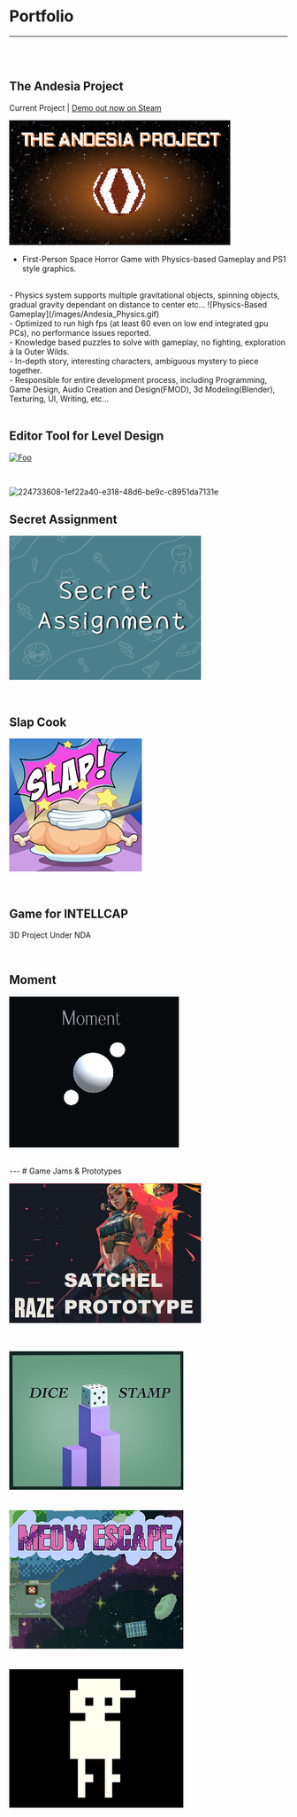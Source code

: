 # Portfolio
---
<br>
<br>

## The Andesia Project
Current Project | [Demo out now on Steam](https://store.steampowered.com/app/2709770/The_Andesia_Project/)

[![Foo](/images/Andesia_400.png)](https://store.steampowered.com/app/2709770/The_Andesia_Project/)
<br>
- First-Person Space Horror Game with Physics-based Gameplay and PS1 style graphics.
<br>
- Physics system supports multiple gravitational objects, spinning objects, gradual gravity dependant on distance to center etc...
![Physics-Based Gameplay](/images/Andesia_Physics.gif)
<br>
- Optimized to run high fps (at least 60 even on low end integrated gpu PCs), no performance issues reported.
<br>
- Knowledge based puzzles to solve with gameplay, no fighting, exploration à la Outer Wilds.
<br>
- In-depth story, interesting characters, ambiguous mystery to piece together.
<br>
- Responsible for entire development process, including Programming, Game Design, Audio Creation and Design(FMOD), 3d Modeling(Blender), Texturing, UI, Writing, etc...
<br>
<br>

## Editor Tool for Level Design

[![Foo](https://github-readme-stats.vercel.app/api/pin/?username=ZiadRbai&repo=Spherical-Transform-Tool)](https://github.com/ZiadRbai/Spherical-Transform-Tool)

<br>

![224733608-1ef22a40-e318-48d6-be9c-c8951da7131e](https://github.com/ZiadRbai/porfolio/assets/73894693/43018155-ac26-4b51-aa97-c3acaf7b92ec)



## Secret Assignment

[![Foo](/images/SecretAssignment.png)](https://teamwiiw.itch.io/secret-assignment)

<br>

## Slap Cook

[![Foo](/images/SlapCook.png)](https://play.google.com/store/apps/details?id=com.KokoroGames.SlapCook)

<br>

## Game for INTELLCAP

3D Project Under NDA

<br>

## Moment 

[![Foo](/images/Moment.png)](https://ziadrbai.itch.io/moment)

<br>
---
# Game Jams & Prototypes

[![Foo](/images/Raze.png)](https://ziadrbai.itch.io/raze-satchel)
<br>
<br>
<br>

[![Foo](/images/DiceStamp.png)](https://maruwiiw.itch.io/dice-stamp)
<br>
<br>
<br>
[![Foo](/images/MeowEscape.png)](https://ziadrbai.itch.io/meow-escape)
<br>
<br>
<br>
[![Foo](/images/MyFriendsGame.png)](https://ziadrbai.itch.io/my-friends-game)







